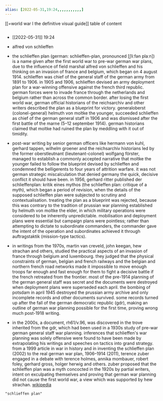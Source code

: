 ```yaml
---
alias: [2022-05-31,19:24,,,,,,,,,,,]
---
```

[[=world war I the definitive visual guide]]
table of content
```toc
```

- [[2022-05-31]] 19:24
- alfred von schlieffen
- the schlieffen plan (german: schlieffen-plan, pronounced [ʃliːfən plaːn]) is a name given after the first world war to pre-war german war plans, due to the influence of field marshal alfred von schlieffen and his thinking on an invasion of france and belgium, which began on 4 august 1914. schlieffen was chief of the general staff of the german army from 1891 to 1906. in 1905 and 1906, schlieffen devised an army deployment plan for a war-winning offensive against the french third republic. german forces were to invade france through the netherlands and belgium rather than across the common border. after losing the first world war, german official historians of the reichsarchiv and other writers described the plan as a blueprint for victory. generaloberst (colonel-general) helmuth von moltke the younger, succeeded schlieffen as chief of the german general staff in 1906 and was dismissed after the first battle of the marne (5–12 september 1914). german historians claimed that moltke had ruined the plan by meddling with it out of timidity.

- post-war writing by senior german officers like hermann von kuhl, gerhard tappen, wilhelm groener and the reichsarchiv historians led by the former oberstleutnant (lieutenant-colonel) wolfgang förster, managed to establish a commonly accepted narrative that moltke the younger failed to follow the blueprint devised by schlieffen and condemned the belligerents to four years of attrition warfare. it was not german strategic miscalculation that denied germany the quick, decisive conflict it should have been. in 1956, gerhard ritter published der schlieffenplan: kritik eines mythos (the schlieffen plan: critique of a myth), which began a period of revision, when the details of the supposed schlieffen plan were subjected to scrutiny and contextualisation. treating the plan as a blueprint was rejected, because this was contrary to the tradition of prussian war planning established by helmuth von moltke the elder, in which military operations were considered to be inherently unpredictable. mobilisation and deployment plans were essential but campaign plans were pointless; rather than attempting to dictate to subordinate commanders, the commander gave the intent of the operation and subordinates achieved it through auftragstaktik (mission-type tactics).

- in writings from the 1970s, martin van creveld, john keegan, hew strachan and others, studied the practical aspects of an invasion of france through belgium and luxembourg. they judged that the physical constraints of german, belgian and french railways and the belgian and northern french road networks made it impossible to move enough troops far enough and fast enough for them to fight a decisive battle if the french retreated from the frontier. most of the pre-1914 planning of the german general staff was secret and the documents were destroyed when deployment plans were superseded each april. the bombing of potsdam in april 1945 destroyed the prussian army archive and only incomplete records and other documents survived. some records turned up after the fall of the german democratic republic (gdr), making an outline of german war planning possible for the first time, proving wrong much post-1918 writing.

- in the 2000s, a document, rh61/v.96, was discovered in the trove inherited from the gdr, which had been used in a 1930s study of pre-war german general staff war planning. inferences that schlieffen's war planning was solely offensive were found to have been made by extrapolating his writings and speeches on tactics into grand strategy. from a 1999 article in war in history and in inventing the schlieffen plan (2002) to the real german war plan, 1906–1914 (2011), terence zuber engaged in a debate with terence holmes, annika mombauer, robert foley, gerhard gross, holger herwig and others. zuber proposed that the schlieffen plan was a myth concocted in the 1920s by partial writers, intent on exculpating themselves and proving that german war planning did not cause the first world war, a view which was supported by hew strachan.
[wikipedia](https://en.wikipedia.org/wiki/schlieffen%20plan)
```query
"schlieffen plan"
```